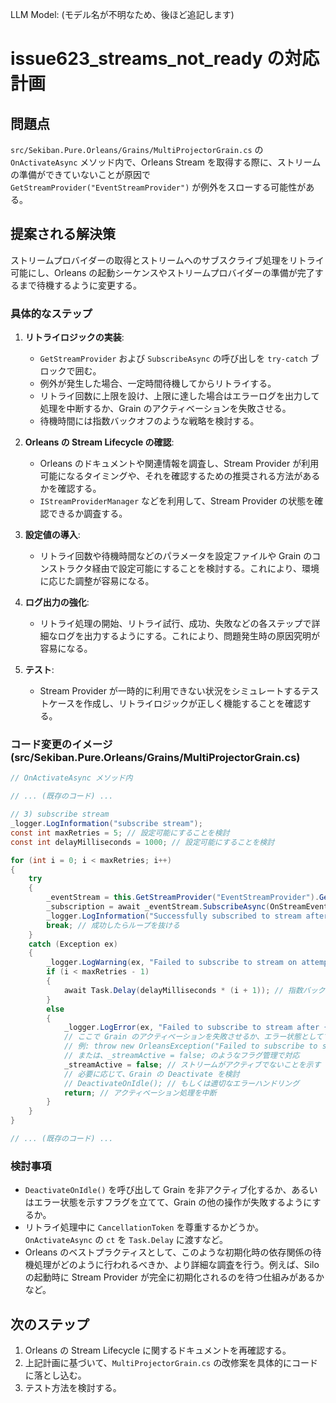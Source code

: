 LLM Model: (モデル名が不明なため、後ほど追記します)

# issue623_streams_not_ready の対応計画

## 問題点

`src/Sekiban.Pure.Orleans/Grains/MultiProjectorGrain.cs` の `OnActivateAsync` メソッド内で、Orleans Stream を取得する際に、ストリームの準備ができていないことが原因で `GetStreamProvider("EventStreamProvider")` が例外をスローする可能性がある。

## 提案される解決策

ストリームプロバイダーの取得とストリームへのサブスクライブ処理をリトライ可能にし、Orleans の起動シーケンスやストリームプロバイダーの準備が完了するまで待機するように変更する。

### 具体的なステップ

1.  **リトライロジックの実装**:
    *   `GetStreamProvider` および `SubscribeAsync` の呼び出しを `try-catch` ブロックで囲む。
    *   例外が発生した場合、一定時間待機してからリトライする。
    *   リトライ回数に上限を設け、上限に達した場合はエラーログを出力して処理を中断するか、Grain のアクティベーションを失敗させる。
    *   待機時間には指数バックオフのような戦略を検討する。

2.  **Orleans の Stream Lifecycle の確認**:
    *   Orleans のドキュメントや関連情報を調査し、Stream Provider が利用可能になるタイミングや、それを確認するための推奨される方法があるかを確認する。
    *   `IStreamProviderManager` などを利用して、Stream Provider の状態を確認できるか調査する。

3.  **設定値の導入**:
    *   リトライ回数や待機時間などのパラメータを設定ファイルや Grain のコンストラクタ経由で設定可能にすることを検討する。これにより、環境に応じた調整が容易になる。

4.  **ログ出力の強化**:
    *   リトライ処理の開始、リトライ試行、成功、失敗などの各ステップで詳細なログを出力するようにする。これにより、問題発生時の原因究明が容易になる。

5.  **テスト**:
    *   Stream Provider が一時的に利用できない状況をシミュレートするテストケースを作成し、リトライロジックが正しく機能することを確認する。

### コード変更のイメージ (src/Sekiban.Pure.Orleans/Grains/MultiProjectorGrain.cs)

```csharp
// OnActivateAsync メソッド内

// ... (既存のコード) ...

// 3) subscribe stream
_logger.LogInformation("subscribe stream");
const int maxRetries = 5; // 設定可能にすることを検討
const int delayMilliseconds = 1000; // 設定可能にすることを検討

for (int i = 0; i < maxRetries; i++)
{
    try
    {
        _eventStream = this.GetStreamProvider("EventStreamProvider").GetStream<IEvent>(StreamId.Create("AllEvents", Guid.Empty));
        _subscription = await _eventStream.SubscribeAsync(OnStreamEventAsync, OnStreamErrorAsync, OnStreamCompletedAsync);
        _logger.LogInformation("Successfully subscribed to stream after {Attempts} attempt(s).", i + 1);
        break; // 成功したらループを抜ける
    }
    catch (Exception ex)
    {
        _logger.LogWarning(ex, "Failed to subscribe to stream on attempt {AttemptNumber}. Retrying in {DelayMilliseconds}ms...", i + 1, delayMilliseconds);
        if (i < maxRetries - 1)
        {
            await Task.Delay(delayMilliseconds * (i + 1)); // 指数バックオフ的な待機
        }
        else
        {
            _logger.LogError(ex, "Failed to subscribe to stream after {MaxRetries} attempts. Activation failed.", maxRetries);
            // ここで Grain のアクティベーションを失敗させるか、エラー状態としてマークするなどの処理を行う
            // 例: throw new OrleansException("Failed to subscribe to stream after multiple retries.", ex);
            // または、_streamActive = false; のようなフラグ管理で対応
            _streamActive = false; // ストリームがアクティブでないことを示す
            // 必要に応じて、Grain の Deactivate を検討
            // DeactivateOnIdle(); // もしくは適切なエラーハンドリング
            return; // アクティベーション処理を中断
        }
    }
}

// ... (既存のコード) ...
```

### 検討事項

*   `DeactivateOnIdle()` を呼び出して Grain を非アクティブ化するか、あるいはエラー状態を示すフラグを立てて、Grain の他の操作が失敗するようにするか。
*   リトライ処理中に `CancellationToken` を尊重するかどうか。`OnActivateAsync` の `ct` を `Task.Delay` に渡すなど。
*   Orleans のベストプラクティスとして、このような初期化時の依存関係の待機処理がどのように行われるべきか、より詳細な調査を行う。例えば、Silo の起動時に Stream Provider が完全に初期化されるのを待つ仕組みがあるかなど。

## 次のステップ

1.  Orleans の Stream Lifecycle に関するドキュメントを再確認する。
2.  上記計画に基づいて、`MultiProjectorGrain.cs` の改修案を具体的にコードに落とし込む。
3.  テスト方法を検討する。
